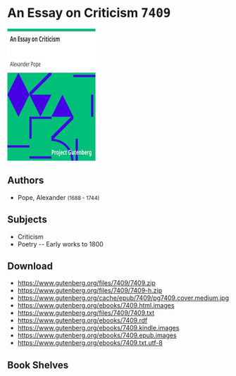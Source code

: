 # An Essay on Criticism <kbd>7409</kbd>

![](./cover.medium.jpg "")

## Authors


 - Pope, Alexander <small>(1688 - 1744)</small>

## Subjects


 - Criticism
 - Poetry -- Early works to 1800

## Download


 - https://www.gutenberg.org/files/7409/7409.zip
 - https://www.gutenberg.org/files/7409/7409-h.zip
 - https://www.gutenberg.org/cache/epub/7409/pg7409.cover.medium.jpg
 - https://www.gutenberg.org/ebooks/7409.html.images
 - https://www.gutenberg.org/files/7409/7409.txt
 - https://www.gutenberg.org/ebooks/7409.rdf
 - https://www.gutenberg.org/ebooks/7409.kindle.images
 - https://www.gutenberg.org/ebooks/7409.epub.images
 - https://www.gutenberg.org/ebooks/7409.txt.utf-8

## Book Shelves


